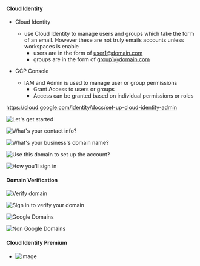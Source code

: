 

#### Cloud Identity
- Cloud Identity
  - use Cloud Identity to manage users and groups which take the form of an email. However these are not truly emails accounts unless workspaces is enable
    - users are in the form of user1@domain.com
    - groups are in the form of group1@domain.com 

- GCP Console
  - IAM and Admin is used to manage user or group permissions
    - Grant Access to users or groups
    - Access can be granted based on individual permissions or roles 

https://cloud.google.com/identity/docs/set-up-cloud-identity-admin

![Let's get started](https://github.com/gtz4all/gtz4all.github.io/assets/40032360/17ca27c5-90d6-44a2-99b3-6f3671b54198)

![What's your contact info?](https://github.com/gtz4all/gtz4all.github.io/assets/40032360/8a998532-b52a-413f-b821-9a0ce008dd41)

![What's your business's domain name?](https://github.com/gtz4all/gtz4all.github.io/assets/40032360/4abcc23d-aa12-4f86-99fc-15484bc95c3f)

![Use this domain to set up the account?](https://github.com/gtz4all/gtz4all.github.io/assets/40032360/a76b86ca-9258-4fe9-b085-c50880169f71)

![How you'll sign in](https://github.com/gtz4all/gtz4all.github.io/assets/40032360/63e97097-4b04-483b-a356-ce85c7662e35)

#### Domain Verification
![Verify domain](https://github.com/gtz4all/gtz4all.github.io/assets/40032360/218f6b16-2332-4aeb-9f3b-e4b2f839754e)

![Sign in to verify your domain](https://github.com/gtz4all/gtz4all.github.io/assets/40032360/e95fd256-e534-484a-b99a-3707c0ef0428)

![Google Domains](https://github.com/gtz4all/gtz4all.github.io/assets/40032360/756ee845-5046-4f30-b6b6-bfdc838b53c8)

![Non Google Domains](https://github.com/gtz4all/gtz4all.github.io/assets/40032360/812f11e9-b491-4bb8-9aaf-11abd51b865e)

#### Cloud Identity Premium
- ![image](https://github.com/gtz4all/gtz4all.github.io/assets/40032360/e3d55ab4-34bd-419f-95cc-872192a081ab)
